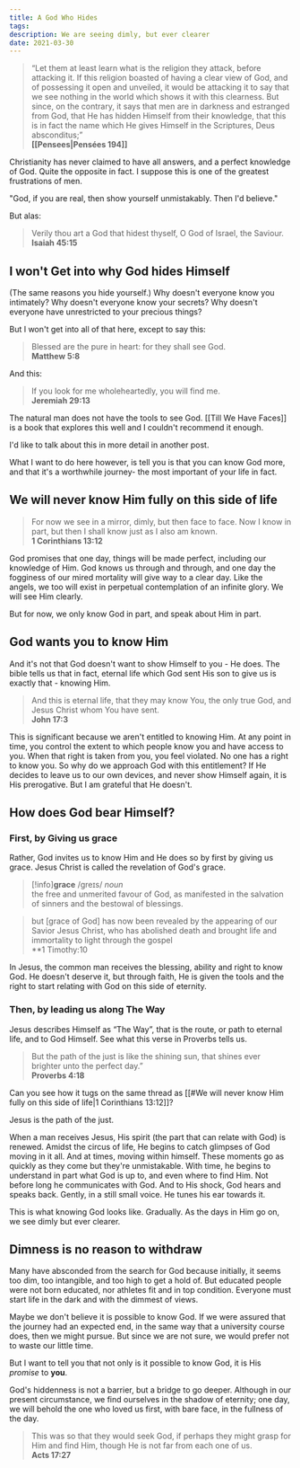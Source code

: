 ```yaml
---
title: A God Who Hides
tags: 
description: We are seeing dimly, but ever clearer
date: 2021-03-30
---
```

> “Let them at least learn what is the religion they attack, before attacking it. If this religion boasted of having a clear view of God, and of possessing it open and unveiled, it would be attacking it to say that we see nothing in the world which shows it with this clearness. But since, on the contrary, it says that men are in darkness and estranged from God, that He has hidden Himself from their knowledge, that this is in fact the name which He gives Himself in the Scriptures, Deus absconditus;”  
> **[[Pensees|Pensées 194]]**

Christianity has never claimed to have all answers, and a perfect knowledge of God. Quite the opposite in fact. I suppose this is one of the greatest frustrations of men. 

"God, if you are real, then show yourself unmistakably. Then I'd believe."

But alas:

> Verily thou art a God that hidest thyself, O God of Israel, the Saviour.  
> **Isaiah 45:15**

## I won't Get into why God hides Himself

(The same reasons you hide yourself.)
Why doesn't everyone know you intimately?
Why doesn't everyone know your secrets?
Why doesn't everyone have unrestricted to your precious things?

But I won't get into all of that here, except to say this:

> Blessed are the pure in heart: for they shall see God.  
> **Matthew 5:8**

And this:

> If you look for me wholeheartedly, you will find me.  
> **Jeremiah 29:13**

The natural man does not have the tools to see God. [[Till We Have Faces]] is a book that explores this well and I couldn't recommend it enough.

I'd like to talk about this in more detail in another post.

What I want to do here however, is tell you is that you can know God more, and that it's a worthwhile journey- the most important of your life in fact.

## We will never know Him fully on this side of life

> For now we see in a mirror, dimly, but then face to face. Now I know in part, but then I shall know just as I also am known.  
> **1 Corinthians 13:12**

God promises that one day, things will be made perfect, including our knowledge of Him. God knows us through and through, and one day the fogginess of our mired mortality will give way to a clear day. Like the angels, we too will exist in perpetual contemplation of an infinite glory. We will see Him clearly.

But for now, we only know God in part, and speak about Him in part.
## God wants you to know Him

And it's not that God doesn't want to show Himself to you - He does. The bible tells us that in fact, eternal life which God sent His son to give us is exactly that - knowing Him.

> And this is eternal life, that they may know You, the only true God, and Jesus Christ whom You have sent.  
> **John 17:3**

This is significant because we aren't entitled to knowing Him. At any point in time, you control the extent to which people know you and have access to you. When that right is taken from you, you feel violated. No one has a right to know you. So why do we approach God with this entitlement? If He decides to leave us to our own devices, and never show Himself again, it is His prerogative. But I am grateful that He doesn't.

## How does God bear Himself?

### First, by Giving us grace

Rather, God invites us to know Him and He does so by first by giving us grace. Jesus Christ is called the revelation of God's grace.

> [!info]**grace** 
> /ɡreɪs/ *noun*  
> the free and unmerited favour of God, as manifested in the salvation of sinners and the bestowal of blessings.

 > but \[grace of God] has now been revealed by the appearing of our Savior Jesus Christ, who has abolished death and brought life and immortality to light through the gospel  
 > **1 Timothy:10

In Jesus, the common man receives the blessing, ability and right to know God. He doesn't deserve it, but through faith, He is given the tools and the right to start relating with God on this side of eternity.

### Then, by leading us along The Way

Jesus describes Himself as “The Way”, that is the route, or path to eternal life, and to God Himself. See what this verse in Proverbs tells us.

> But the path of the just is like the shining sun, that shines ever brighter unto the perfect day.”  
> **Proverbs 4:18**

Can you see how it tugs on the same thread as [[#We will never know Him fully on this side of life|1 Corinthians 13:12]]?

Jesus is the path of the just.

When a man receives Jesus, His spirit (the part that can relate with God) is renewed. Amidst the circus of life, He begins to catch glimpses of God moving in it all. And at times, moving within himself. These moments go as quickly as they come but they're unmistakable. With time, he begins to understand in part what God is up to, and even where to find Him. Not before long he communicates with God. And to His shock, God hears and speaks back. Gently, in a still small voice. He tunes his ear towards it.

This is what knowing God looks like. Gradually. As the days in Him go on, we see dimly but ever clearer.

## Dimness is no reason to withdraw

Many have absconded from the search for God because initially, it seems too dim, too intangible, and too high to get a hold of. But educated people were not born educated, nor athletes fit and in top condition. Everyone must start life in the dark and with the dimmest of views. 

Maybe we don't believe it is possible to know God. If we were assured that the journey had an expected end, in the same way that a university course does, then we might pursue. But since we are not sure, we would prefer not to waste our little time.

But I want to tell you that not only is it possible to know God, it is His *promise* to **you**.

God's hiddenness is not a barrier, but a bridge to go deeper. Although in our present circumstance, we find ourselves in the shadow of eternity; one day, we will behold the one who loved us first, with bare face, in the fullness of the day.

> This was so that they would seek God, if perhaps they might grasp for Him and find Him, though He is not far from each one of us.  
> **Acts 17:27**
